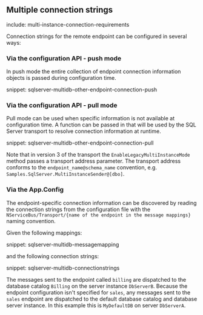 ## Multiple connection strings

include: multi-instance-connection-requirements

Connection strings for the remote endpoint can be configured in several ways:


### Via the configuration API - push mode

In push mode the entire collection of endpoint connection information objects is passed during configuration time.

snippet: sqlserver-multidb-other-endpoint-connection-push


### Via the configuration API - pull mode

Pull mode can be used when specific information is not available at configuration time. A function can be passed in that will be used by the SQL Server transport to resolve connection information at runtime.

snippet: sqlserver-multidb-other-endpoint-connection-pull

Note that in version 3 of the transport the `EnableLegacyMultiInstanceMode` method passes a transport address parameter. The transport address conforms to the `endpoint_name@schema_name` convention, e.g. `Samples.SqlServer.MultiInstanceSender@[dbo]`.


### Via the App.Config

The endpoint-specific connection information can be discovered by reading the connection strings from the configuration file with the `NServiceBus/Transport/{name of the endpoint in the message mappings}` naming convention.


Given the following mappings:

snippet: sqlserver-multidb-messagemapping

and the following connection strings:

snippet: sqlserver-multidb-connectionstrings

The messages sent to the endpoint called `billing` are dispatched to the database catalog `Billing` on the server instance `DbServerB`. Because the endpoint configuration isn't specified for `sales`, any messages sent to the `sales` endpoint are dispatched to the default database catalog and database server instance. In this example this is `MyDefaultDB` on server `DbServerA`.
